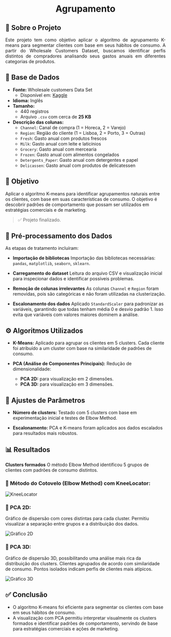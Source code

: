 <h1 align="center"> Agrupamento </h1>

## 🧠 Sobre o Projeto

<div align="justify">
  Este projeto tem como objetivo aplicar o algoritmo de agrupamento K-means para segmentar clientes com base em seus hábitos de consumo. A partir do Wholesale     
  Customers Dataset, buscamos identificar perfis distintos de compradores analisando seus gastos anuais em diferentes categorias de produtos.
</div>

##

## 📂 Base de Dados

- **Fonte:** Wholesale customers Data Set  
  - Disponível em: [Kaggle](https://www.kaggle.com/datasets/binovi/wholesale-customers-data-set)
- **Idioma:** Inglês
- **Tamanho:**
  - 440 registros
  - Arquivo `.csv` com cerca de **25 KB**
- **Descrição das colunas:**
  - `Channel`: Canal de compra (1 = Horeca, 2 = Varejo)
  - `Region`: Região do cliente (1 = Lisboa, 2 = Porto, 3 = Outras)
  - `Fresh`: Gasto anual com produtos frescos
  - `Milk`: Gasto anual com leite e laticínios
  - `Grocery`: Gasto anual com mercearia
  - `Frozen`: Gasto anual com alimentos congelados
  - `Detergents_Paper`: Gasto anual com detergentes e papel
  - `Delicassen`: Gasto anual com produtos de delicatessen

##

## 🎯 Objetivo

Aplicar o algoritmo K-means para identificar agrupamentos naturais entre os clientes, com base em suas características de consumo. O objetivo é descobrir padrões de comportamento que possam ser utilizados em estratégias comerciais e de marketing.

> ✅ Projeto finalizado.

##

## 🧹 Pré-processamento dos Dados

As etapas de tratamento incluíram:

- **Importação de bibliotecas**
Importação das bibliotecas necessárias: `pandas`, `matplotlib`, `seaborn`, `sklearn`.

- **Carregamento do dataset**
Leitura do arquivo CSV e visualização inicial para inspecionar dados e identificar possíveis problemas.

- **Remoção de colunas irrelevantes**
As colunas `Channel` e `Region` foram removidas, pois são categóricas e não foram utilizadas na clusterização.

- **Escalonamento dos dados**
Aplicado `StandardScaler` para padronizar as variáveis, garantindo que todas tenham média 0 e desvio padrão 1. Isso evita que variáveis com valores maiores dominem a análise.

##

## ⚙️ Algoritmos Utilizados

* **K-Means:**
  Aplicado para agrupar os clientes em 5 clusters. Cada cliente foi atribuído a um cluster com base na similaridade de padrões de consumo.

* **PCA (Análise de Componentes Principais):**
  Redução de dimensionalidade:

  * **PCA 2D:** para visualização em 2 dimensões.
  * **PCA 3D:** para visualização em 3 dimensões.

##

## 🔧 Ajustes de Parâmetros

- **Número de clusters:**
Testado com 5 clusters com base em experimentação inicial e testes de Elbow Method.

- **Escalonamento:**
PCA e K-means foram aplicados aos dados escalados para resultados mais robustos.

##

## 📊 Resultados

**Clusters formados**
O método Elbow Method identificou 5 grupos de clientes com padrões de consumo distintos.

### 📌 **Método do Cotovelo (Elbow Method) com KneeLocator:**

![KneeLocator](https://github.com/user-attachments/assets/c69d6908-6f78-4c8d-8839-8c206bbc03dd)

### 📌 **PCA 2D:**
  Gráfico de dispersão com cores distintas para cada cluster.
  Permitiu visualizar a separação entre grupos e a distribuição dos dados.

![Gráfico 2D](https://github.com/user-attachments/assets/ae18168c-e463-437f-aff3-51113e52e508)

### 📌 **PCA 3D:**
  Gráfico de dispersão 3D, possibilitando uma análise mais rica da distribuição dos clusters.
  Clientes agrupados de acordo com similaridade de consumo.
  Pontos isolados indicam perfis de clientes mais atípicos.
  
![Gráfico 3D](https://github.com/user-attachments/assets/328bd061-2266-4b11-8f59-66b1749e36e7)

##


## ✅ Conclusão

- O algoritmo K-means foi eficiente para segmentar os clientes com base em seus hábitos de consumo.
- A visualização com PCA permitiu interpretar visualmente os clusters formados e identificar padrões de comportamento, servindo de base para estratégias comerciais e ações de marketing.
